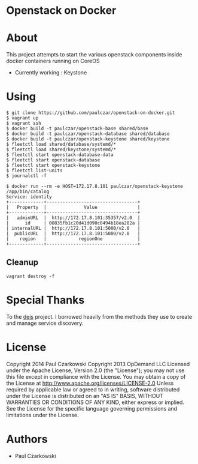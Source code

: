 # Openstack on Docker

# About

This project attempts to start the various openstack components inside docker containers running on CoreOS

* Currently working : Keystone

# Using

```
$ git clone https://github.com/paulczar/openstack-on-docker.git
$ vagrant up
$ vagrant ssh
$ docker build -t paulczar/openstack-base shared/base
$ docker build -t paulczar/openstack-database shared/database
$ docker build -t paulczar/openstack-keystone shared/keystone
$ fleetctl load shared/database/systemd/*
$ fleetctl load shared/keystone/systemd/*
$ fleetctl start openstack-database-data
$ fleetctl start openstack-database
$ fleetctl start openstack-keystone
$ fleetctl list-units
$ journalctl -f
```

```
$ docker run --rm -e HOST=172.17.8.101 paulczar/openstack-keystone /app/bin/catalog
Service: identity
+-------------+----------------------------------+
|   Property  |              Value               |
+-------------+----------------------------------+
|   adminURL  |  http://172.17.8.101:35357/v2.0  |
|      id     | 00835fb1c20d41d090c0494b18ea282a |
| internalURL |  http://172.17.8.101:5000/v2.0   |
|  publicURL  |  http://172.17.8.101:5000/v2.0   |
|    region   |            regionOne             |
+-------------+----------------------------------+

```

## Cleanup ##

```
vagrant destroy -f
```

# Special Thanks

To the [deis](http://deis.io) project.   I borrowed heavily from the methods they use to create and manage service discovery.

# License

Copyright 2014 Paul Czarkowski
Copyright 2013 OpDemand LLC
Licensed under the Apache License, Version 2.0 (the "License");
you may not use this file except in compliance with the License.
You may obtain a copy of the License at
http://www.apache.org/licenses/LICENSE-2.0
Unless required by applicable law or agreed to in writing, software
distributed under the License is distributed on an "AS IS" BASIS,
WITHOUT WARRANTIES OR CONDITIONS OF ANY KIND, either express or implied.
See the License for the specific language governing permissions and
limitations under the License.

# Authors

* Paul Czarkowski